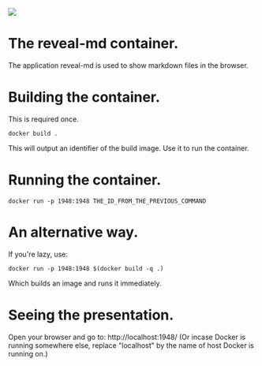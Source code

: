 [![](https://images.microbadger.com/badges/image/robertdebock/docker-revealmd.svg)](https://microbadger.com/images/robertdebock/docker-revealmd "Get your own image badge on microbadger.com")

# The reveal-md container.
The application reveal-md is used to show markdown files in the browser.

# Building the container.
This is required once.

    docker build .

This will output an identifier of the build image. Use it to run the container.

# Running the container.

    docker run -p 1948:1948 THE_ID_FROM_THE_PREVIOUS_COMMAND

# An alternative way.
If you're lazy, use:

    docker run -p 1948:1948 $(docker build -q .)

Which builds an image and runs it immediately.

# Seeing the presentation.
Open your browser and go to: http://localhost:1948/ (Or incase Docker is running somewhere else, replace "localhost" by the name of host Docker is running on.)

